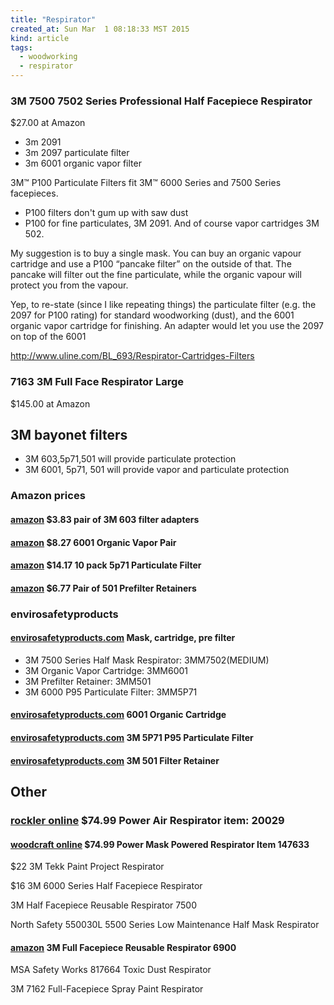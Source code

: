 ```yaml
---
title: "Respirator"
created_at: Sun Mar  1 08:18:33 MST 2015
kind: article
tags:
  - woodworking
  - respirator
---
```


### 3M 7500 7502 Series Professional Half Facepiece Respirator

$27.00 at Amazon

* 3m 2091
* 3m 2097 particulate filter
* 3m 6001 organic vapor filter


3M™ P100 Particulate Filters fit 3M™ 6000 Series and 7500 Series facepieces.

* P100 filters don't gum up with saw dust
* P100 for fine particulates, 3M 2091. And of course vapor cartridges 3M 502.

My suggestion is to buy a single mask. You can buy an organic vapour
cartridge and use a P100 “pancake filter” on the outside of that. The
pancake will filter out the fine particulate, while the organic vapour
will protect you from the vapour.

Yep, to re-state (since I like repeating things) the particulate filter
(e.g. the 2097 for P100 rating) for standard woodworking (dust), and
the 6001 organic vapor cartridge for finishing. An adapter would let
you use the 2097 on top of the 6001

http://www.uline.com/BL_693/Respirator-Cartridges-Filters


### 7163 3M Full Face Respirator Large

$145.00 at Amazon

## 3M bayonet filters

* 3M 603,5p71,501 will provide particulate protection
* 3M 6001, 5p71, 501 will provide vapor and particulate protection

### Amazon prices

#### [amazon](http://www.amazon.com/3M-603-Respiratory-Protection-Component/dp/B009POHIRK) $3.83 pair of 3M 603 filter adapters

#### [amazon](http://www.amazon.com/3M-Organic-Vapor-Cartridge-1-Pair/dp/B000XBKLLE/) $8.27 6001 Organic Vapor Pair

#### [amazon](http://www.amazon.com/3M-5P71PB1-Series-Particulate-10-Pack/dp/B0013Z0TV6/) $14.17 10 pack 5p71 Particulate Filter

#### [amazon](http://www.amazon.com/3M-501-PREFILTER-RETAINER-pack/dp/B002ABO14I/) $6.77 Pair of 501 Prefilter Retainers


### envirosafetyproducts

#### [envirosafetyproducts.com](http://www.envirosafetyproducts.com/3m-7500-series-half-facepiece-paint-spray-pesticide-respirator-assembly.html) Mask, cartridge, pre filter

* 3M 7500 Series Half Mask Respirator: 3MM7502(MEDIUM)
* 3M Organic Vapor Cartridge: 3MM6001
* 3M Prefilter Retainer: 3MM501
* 3M 6000 P95 Particulate Filter: 3MM5P71

#### [envirosafetyproducts.com](http://www.envirosafetyproducts.com/3m-6001-organic-vapor-cartridge.html) 6001 Organic Cartridge

#### [envirosafetyproducts.com](http://www.envirosafetyproducts.com/3m-5p71-p95-particulate-filter.html) 3M 5P71 P95 Particulate Filter

#### [envirosafetyproducts.com](http://www.envirosafetyproducts.com/3m-501-filter-retainer.html) 3M 501 Filter Retainer

## Other

### [rockler online](http://www.rockler.com/power-air-respirator) $74.99 Power Air Respirator item: 20029

#### [woodcraft online](http://www.woodcraft.com/Product/147633/Power-Mask-Powered-Respirator.aspx) $74.99 Power Mask Powered Respirator Item 147633

$22 3M Tekk Paint Project Respirator

$16 3M 6000 Series Half Facepiece Respirator

3M Half Facepiece Reusable Respirator 7500

North Safety 550030L 5500 Series Low Maintenance Half Mask Respirator

#### [amazon](http://www.amazon.com/3M-Facepiece-Reusable-Respirator-Multiple/dp/B007QY8WTY) 3M Full Facepiece Reusable Respirator 6900

MSA Safety Works 817664 Toxic Dust Respirator

3M 7162 Full-Facepiece Spray Paint Respirator

